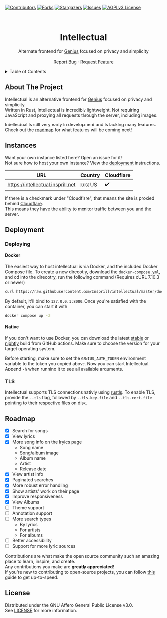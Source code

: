 [![Contributors][contributors-shield]][contributors-url]
[![Forks][forks-shield]][forks-url]
[![Stargazers][stars-shield]][stars-url]
[![Issues][issues-shield]][issues-url]
[![AGPLv3 License][license-shield]][license-url]




<!-- PROJECT LOGO -->
<br />
<div align="center">
  <h1>Intellectual</h1>
  <p>
    Alternate frontend for <a href="https://genius.com/">Genius</a> focused on privacy and simplicity 
    <br />
    <br />
    <a href="https://github.com/Insprill/intellectual/issues">Report Bug</a>
    ·
    <a href="https://github.com/Insprill/intellectual/issues">Request Feature</a>
  </p>
</div>




<!-- TABLE OF CONTENTS -->
<details>
  <summary>Table of Contents</summary>
  <ol>
    <li><a href="#about-the-project">About The Project</a></li>
    <li><a href="#instances">Instances</a></li>
    <li><a href="#deployment">Deployment</a></li>
    <li><a href="#roadmap">Roadmap</a></li>
    <li><a href="#license">License</a></li>
  </ol>
</details>




<!-- ABOUT THE PROJECT -->

## About The Project

Intellectual is an alternative frontend for [Genius](https://genius.com/) focused on privacy and simplicity.  
Written in Rust, Intellectual is incredibly lightweight.
Not requiring JavaScript and proxying all requests through the server, including images.

Intellectual is still very early in development and is lacking many features.  
Check out the [roadmap](#roadmap) for what features will be coming next!




<!-- Instances -->

## Instances

Want your own instance listed here? Open an issue for it!  
Not sure how to host your own instance? View the [deployment](#deployment) instructions.

| URL                               | Country | Cloudflare |
|-----------------------------------|---------|------------|
| https://intellectual.insprill.net | 🇺🇸 US | ✔️         |

If there is a checkmark under "Cloudflare", that means the site
is proxied behind [Cloudflare](https://www.cloudflare.com/).  
This means they have the ability to monitor traffic between you and the server.




<!-- DEPLOYMENT -->

## Deployment

### Deploying

#### Docker

The easiest way to host intellectual is via Docker, and the included Docker Compose file.
To create a new direcotry, download the `docker-compose.yml`, and cd into the direcotry, run the following command (Requires cURL 7.10.3 or newer)
```bash
curl https://raw.githubusercontent.com/Insprill/intellectual/master/docker-compose.yml --create-dirs -o intellectual/docker-compose.yml && cd intellectual
```
By default, it'll bind to `127.0.0.1:8080`.
Once you're satisfied with the container, you can start it with
```bash
docker compose up -d
```

#### Native

If you don't want to use Docker, you can download the latest [stable](https://github.com/Insprill/intellectual/releases) or [nightly](https://nightly.link/Insprill/intellectual/workflows/rust/master) build from GitHub actions. Make sure to choose the version for your target operating system.

Before starting, make sure to set the `GENIUS_AUTH_TOKEN` environment variable to the token you copied above.
Now you can start Intellectual. Append `-h` when running it to see all available arguments.

### TLS

Intellectual supports TLS connections nativly using [rustls][rustls-repo].
To enable TLS, provide the `--tls` flag, followed by `--tls-key-file` and `--tls-cert-file` pointing to their respective files on disk.




<!-- ROADMAP -->

## Roadmap

- [x] Search for songs
- [x] View lyrics
- [x] More song info on the lryics page
  - Song name
  - Song/album image
  - Album name
  - Artist
  - Release date
- [x] View artist info
- [x] Paginated searches
- [x] More robust error handling
- [x] Show artists' work on their page
- [x] Improve responsiveness
- [x] View Albums
- [ ] Theme support
- [ ] Annotation support
- [ ] More search types
  - By lyrics
  - For artists
  - For albums
- [ ] Better accessibility
- [ ] Support for more lyric sources

Contributions are what make the open source community such an amazing place to learn, inspire, and create.  
Any contributions you make are **greatly appreciated**!  
If you're new to contributing to open-source projects,
you can follow [this](https://docs.github.com/en/get-started/quickstart/contributing-to-projects) guide to get up-to-speed.




<!-- LICENSE -->

## License

Distributed under the GNU Affero General Public License v3.0.  
See [LICENSE][license-url] for more information.




<!-- MARKDOWN LINKS & IMAGES -->
<!-- https://www.markdownguide.org/basic-syntax/#reference-style-links -->

[contributors-shield]: https://img.shields.io/github/contributors/Insprill/intellectual.svg?style=for-the-badge
[contributors-url]: https://github.com/Insprill/intellectual/graphs/contributors
[forks-shield]: https://img.shields.io/github/forks/Insprill/intellectual.svg?style=for-the-badge
[forks-url]: https://github.com/Insprill/intellectual/network/members
[stars-shield]: https://img.shields.io/github/stars/Insprill/intellectual.svg?style=for-the-badge
[stars-url]: https://github.com/Insprill/intellectual/stargazers
[issues-shield]: https://img.shields.io/github/issues/Insprill/intellectual.svg?style=for-the-badge
[issues-url]: https://github.com/Insprill/intellectual/issues
[license-shield]: https://img.shields.io/github/license/Insprill/intellectual.svg?style=for-the-badge
[license-url]: https://github.com/Insprill/intellectual/blob/master/LICENSE
[rustls-repo]: https://github.com/rustls/rustls
